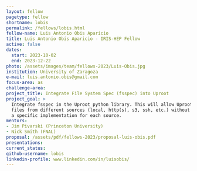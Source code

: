 ```yaml
---
layout: fellow
pagetype: fellow
shortname: lobis
permalink: /fellows/lobis.html
fellow-name: Luis Antonio Obis Aparicio
title: Luis Antonio Obis Aparicio - IRIS-HEP Fellow
active: false
dates:
  start: 2023-10-02
  end: 2023-12-22
photo: /assets/images/team/fellows-2023/Luis-Obis.jpg
institution: University of Zaragoza
e-mail: luis.antonio.obis@gmail.com
focus-area: as
challenge-area:
project_title: Integrate File System Spec (fsspec) into Uproot
project_goal: >
  Integrate fsspec in the Uproot python library. This will allow Uproot to read ROOT
  files from different sources (local, http(s), s3, ssh, etc.) without the need for
  a specific implementation for each source.
mentors:
- Jim Pivarski (Princeton University)
- Nick Smith (FNAL)
proposal: /assets/pdf/fellows-2023/proposal-luis-obis.pdf
presentations:
current_status:
github-username: lobis
linkedin-profile: www.linkedin.com/in/luisobis/
---
```

